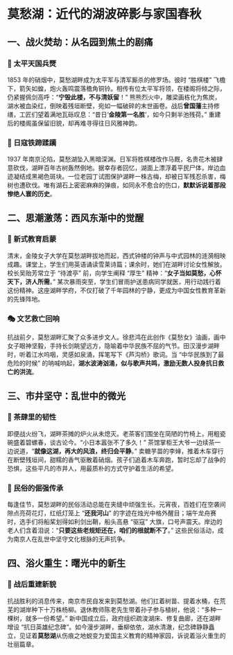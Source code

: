 
# 莫愁湖：近代的湖波碎影与家国春秋  
## 一、战火焚劫：从名园到焦土的剧痛​
### 🔑 太平天国兵燹​
1853 年的硝烟中，莫愁湖畔成为太平军与清军厮杀的修罗场。彼时 “胜棋楼” 飞檐下，箭矢如蝗，炮火轰鸣震落檐角铜铃。相传有位太平军将领，在楼阁将倾之际，仍紧握佩剑高呼：“**宁毁此楼，不与清妖留**！” 熊熊烈火中，雕梁画栋化为焦炭，湖水被血染红，倒映着残垣断壁，宛如一幅破碎的末世画卷。战后**曾国藩**主持修缮，工匠们望着满地瓦砾叹息：“昔日‘**金陵第一名胜**’，如今只剩半池残荷。” 重建后的楼阁虽保留旧貌，却再难寻得往日风雅神韵。​
### 🌾 日寇铁蹄蹂躏​
1937 年南京沦陷，莫愁湖坠入黑暗深渊。日军将胜棋楼改作马厩，名贵花木被肆意砍伐，湖畔百年古树轰然倒地。据幸存者回忆，湖面上漂浮着平民尸体，岸边血迹凝结成黑褐色斑块。一位老园丁试图保护湖畔一株古梅，却被日军残忍杀害，梅树也遭砍伐。唯有湖石上密密麻麻的弹痕，如同永不愈合的伤口，**默默诉说着那段惨绝人寰的历史**。​
## 二、思潮激荡：西风东渐中的觉醒​
### 📜 新式教育启蒙​
清末，金陵女子大学在莫愁湖畔拔地而起，西式钟楼的钟声与中式园林的涟漪相映成趣。课堂上，学生们用英语诵读雪莱诗篇；课余时，她们在湖畔讨论女性解放。校长吴贻芳常立于 “待渡亭” 前，向学生阐释 “厚生” 精神：“**女子当如莫愁，心怀天下，济人所需**。” 某次暴雨突至，学生们冒雨护送患病同学就医，用行动践行着这份精神。这座湖畔学府，不仅打破了千年园林的宁静，更成为中国女性教育革新的先锋阵地。​
### 🎭 文艺救亡回响​
抗战前夕，莫愁湖畔汇聚了众多进步文人。徐悲鸿在此创作《莫愁女》油画，画中女子眼神坚毅，手持长剑眺望远方，隐喻着中华民族不屈的气节。田汉漫步湖畔时，听着江水呜咽，灵感如泉涌，挥笔写下《芦沟桥》歌词。当 “中华民族到了最危险的时候” 的呐喊响起，**湖水波涛汹涌，似与歌声共鸣，激励无数人投身抗日救亡的洪流**。​
## 三、市井坚守：乱世中的微光​
### 🌳 茶肆里的韧性​
即便战火纷飞，湖畔茶摊的炉火从未熄灭。老茶客们围坐在简陋的竹椅上，用粗瓷碗盛着碧螺春，谈古论今。“小日本嚣张不了多久！” 茶馆掌柜王大爷一边续茶一边说道，“**就像这湖，再大的风浪，终归会平静**。” 卖糖芋苗的李婶，推着木车穿行在断壁残垣间，甜糯的香气驱散着硝烟。孩子们追着木车奔跑，暂时忘却了战争的恐惧，这些平凡的市井人，用最质朴的方式守护着生活的希望。​
### 📖 民俗的倔强传承​
每逢佳节，莫愁湖畔的民俗活动总能在夹缝中顽强生长。元宵夜，百姓们在空袭间隙点亮荷花灯，红纸灯笼上 “**还我河山**” 的字迹在烛光中格外醒目；端午龙舟赛时，选手们将船桨划得如利剑出鞘，船头高悬 “驱寇” 大旗，口号声震天。岸边的老人们含着泪说：“**只要这些老规矩还在，咱们的根就断不了**。” 这些民俗活动，成为南京人在乱世中坚守文化根脉的无声抗争。​
## 四、浴火重生：曙光中的新生​
### 🔑 战后重建新貌​
抗战胜利的消息传来，南京市民自发来到莫愁湖。他们扛着树苗、提着水桶，在荒芜的湖岸种下十万株杨柳。退休教师陈老先生带着孙子参与植树，他说：“多种一棵树，就多一份希望。” 新中国成立后，政府组织疏浚湖床、修复曲廊，还在湖畔增设 “抗日英雄纪念碑”。如今漫步湖畔，垂柳依依，湖水清澈，纪念碑静静矗立，见证着**莫愁湖**从伤痕之地蜕变为爱国主义教育的精神家园，诉说着浴火重生的壮丽篇章。